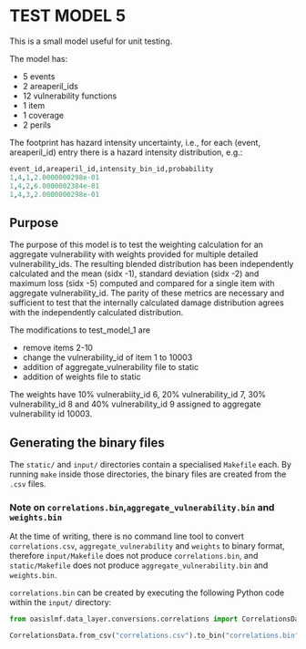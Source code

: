 # TEST MODEL 5

This is a small model useful for unit testing.

The model has:
 - 5 events
 - 2 areaperil_ids
 - 12 vulnerability functions
 - 1 item
 - 1 coverage
 - 2 perils

The footprint has hazard intensity uncertainty, i.e., for each (event, areaperil_id) entry
there is a hazard intensity distribution, e.g.:
```py
event_id,areaperil_id,intensity_bin_id,probability
1,4,1,2.0000000298e-01
1,4,2,6.0000002384e-01
1,4,3,2.0000000298e-01
```
## Purpose
The purpose of this model is to test the weighting calculation for an aggregate vulnerability with weights provided for multiple detailed vulnerability_ids. The resulting blended distribution has been independently calculated and the mean (sidx -1), standard deviation (sidx -2) and maximum loss (sidx -5) computed and compared for a single item with aggregate vulnerability_id. The parity of these metrics are necessary and sufficient to test that the internally calculated damage distribution agrees with the independently calculated distribution.

The modifications to test_model_1 are 

- remove items 2-10
- change the vulnerability_id of item 1 to 10003
- addition of aggregate_vulnerability file to static
- addition of weights file to static

The weights have 10% vulnerabiity_id 6, 20% vulnerability_id 7, 30% vulnerability_id 8 and 40% vulnerability_id 9 assigned to aggregate vulnerability id 10003. 


## Generating the binary files
The `static/` and `input/` directories contain a specialised `Makefile` each. 
By running `make` inside those directories, the binary files are created from the `.csv` files.

### Note on `correlations.bin`,`aggregate_vulnerability.bin` and `weights.bin`
At the time of writing, there is no command line tool to
convert `correlations.csv`, `aggregate_vulnerability` and `weights` to binary format, therefore `input/Makefile` does not produce `correlations.bin`, and `static/Makefile` does not produce `aggregate_vulnerability.bin` and `weights.bin`. 

`correlations.bin` can be created by executing the following Python code within the `input/` directory:
```py
from oasislmf.data_layer.conversions.correlations import CorrelationsData

CorrelationsData.from_csv("correlations.csv").to_bin("correlations.bin")
```
